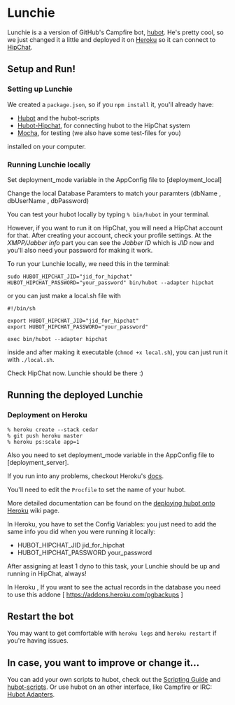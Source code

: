 # Lunchie

Lunchie is a a version of GitHub's Campfire bot, [hubot](https://hubot.github.com/). He's pretty cool, so we just changed it a little and deployed it on [Heroku](http://www.heroku.com) so it can connect to [HipChat](https://www.hipchat.com/).

## Setup and Run!

### Setting up Lunchie

We created a `package.json`, so if you `npm install` it, you'll already have:

- [Hubot](https://hubot.github.com/) and the hubot-scripts
- [Hubot-Hipchat](https://github.com/hipchat/hubot-hipchat), for connecting hubot to the HipChat system
- [Mocha](http://visionmedia.github.io/mocha/), for testing (we also have some test-files for you)

installed on your computer.

### Running Lunchie locally

Set deployment_mode variable in the AppConfig file to [deployment_local] 

Change the local Database Paramters to match your paramters (dbName , dbUserName , dbPassword)

You can test your hubot locally by typing `% bin/hubot` in your terminal.

However, if you want to run it on HipChat, you will need a HipChat account for that. After creating your account, check your profile settings. At the *XMPP/Jabber info* part you can see the *Jabber ID* which is *JID* now and you'll also need your password for making it work.

To run your Lunchie locally, we need this in the terminal:

    sudo HUBOT_HIPCHAT_JID="jid_for_hipchat" HUBOT_HIPCHAT_PASSWORD="your_password" bin/hubot --adapter hipchat

or you can just make a local.sh file with

    #!/bin/sh

    export HUBOT_HIPCHAT_JID="jid_for_hipchat"
    export HUBOT_HIPCHAT_PASSWORD="your_password"

    exec bin/hubot --adapter hipchat

inside and after making it executable (`chmod +x local.sh`), you can just run it with `./local.sh`.

Check HipChat now. Lunchie should be there :)

## Running the deployed Lunchie

### Deployment on Heroku

    % heroku create --stack cedar
    % git push heroku master
    % heroku ps:scale app=1

Also you need to set deployment_mode variable in the AppConfig file to [deployment_server].

If you run into any problems, checkout Heroku's [docs](https://devcenter.heroku.com/articles/getting-started-with-nodejs-o).

You'll need to edit the `Procfile` to set the name of your hubot.

More detailed documentation can be found on the
[deploying hubot onto Heroku](https://github.com/github/hubot/blob/master/docs/deploying/heroku.md) wiki page.

In Heroku, you have to set the Config Variables: you just need to add the same info you did when you were running it locally:

- HUBOT_HIPCHAT_JID      jid_for_hipchat
- HUBOT_HIPCHAT_PASSWORD your_password

After assigning at least 1 dyno to this task, your Lunchie should be up and running in HipChat, always!

In Heroku , If you want to see the actual records in the database you need to use this addone [ https://addons.heroku.com/pgbackups ] 

## Restart the bot

You may want to get comfortable with `heroku logs` and `heroku restart`
if you're having issues.

## In case, you want to improve or change it...

You can add your own scripts to hubot, check out the [Scripting Guide](https://github.com/github/hubot/blob/master/docs/scripting.md) and [hubot-scripts](https://github.com/github/hubot-scripts).
Or use hubot on an other interface, like Campfire or IRC: [Hubot Adapters](https://github.com/github/hubot/blob/master/docs/adapters.md).
